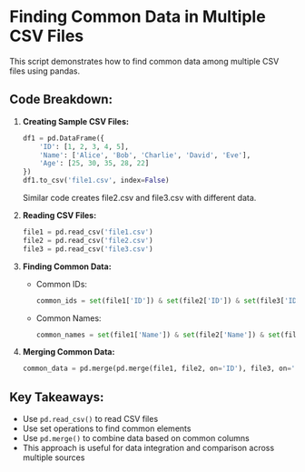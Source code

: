 # Finding Common Data in Multiple CSV Files

This script demonstrates how to find common data among multiple CSV files using pandas.

## Code Breakdown:

1. **Creating Sample CSV Files:**
   ```python
   df1 = pd.DataFrame({
       'ID': [1, 2, 3, 4, 5],
       'Name': ['Alice', 'Bob', 'Charlie', 'David', 'Eve'],
       'Age': [25, 30, 35, 28, 22]
   })
   df1.to_csv('file1.csv', index=False)
   ```
   Similar code creates file2.csv and file3.csv with different data.

2. **Reading CSV Files:**
   ```python
   file1 = pd.read_csv('file1.csv')
   file2 = pd.read_csv('file2.csv')
   file3 = pd.read_csv('file3.csv')
   ```

3. **Finding Common Data:**
   - Common IDs:
     ```python
     common_ids = set(file1['ID']) & set(file2['ID']) & set(file3['ID'])
     ```
   - Common Names:
     ```python
     common_names = set(file1['Name']) & set(file2['Name']) & set(file3['Name'])
     ```

4. **Merging Common Data:**
   ```python
   common_data = pd.merge(pd.merge(file1, file2, on='ID'), file3, on='ID')
   ```

## Key Takeaways:

- Use `pd.read_csv()` to read CSV files
- Use set operations to find common elements
- Use `pd.merge()` to combine data based on common columns
- This approach is useful for data integration and comparison across multiple sources
